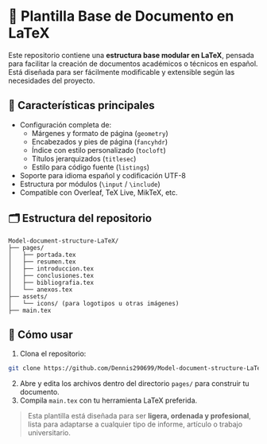 # 📄 Plantilla Base de Documento en LaTeX

Este repositorio contiene una **estructura base modular en LaTeX**, pensada para facilitar la creación de documentos académicos o técnicos en español. Está diseñada para ser fácilmente modificable y extensible según las necesidades del proyecto.

## 🧱 Características principales

- Configuración completa de:
  - Márgenes y formato de página (`geometry`)
  - Encabezados y pies de página (`fancyhdr`)
  - Índice con estilo personalizado (`tocloft`)
  - Títulos jerarquizados (`titlesec`)
  - Estilo para código fuente (`listings`)
- Soporte para idioma español y codificación UTF-8
- Estructura por módulos (`\input` / `\include`)
- Compatible con Overleaf, TeX Live, MikTeX, etc.

## 🗂 Estructura del repositorio

```
Model-document-structure-LaTeX/
├── pages/
│   ├── portada.tex
│   ├── resumen.tex
│   ├── introduccion.tex
│   ├── conclusiones.tex
│   ├── bibliografia.tex
│   └── anexos.tex
├── assets/
│   └── icons/ (para logotipos u otras imágenes)
├── main.tex
```

## 🚀 Cómo usar

1. Clona el repositorio:

```bash
git clone https://github.com/Dennis290699/Model-document-structure-LaTeX.git
```

2. Abre y edita los archivos dentro del directorio `pages/` para construir tu documento.
3. Compila `main.tex` con tu herramienta LaTeX preferida.

> Esta plantilla está diseñada para ser **ligera, ordenada y profesional**, lista para adaptarse a cualquier tipo de informe, artículo o trabajo universitario.
